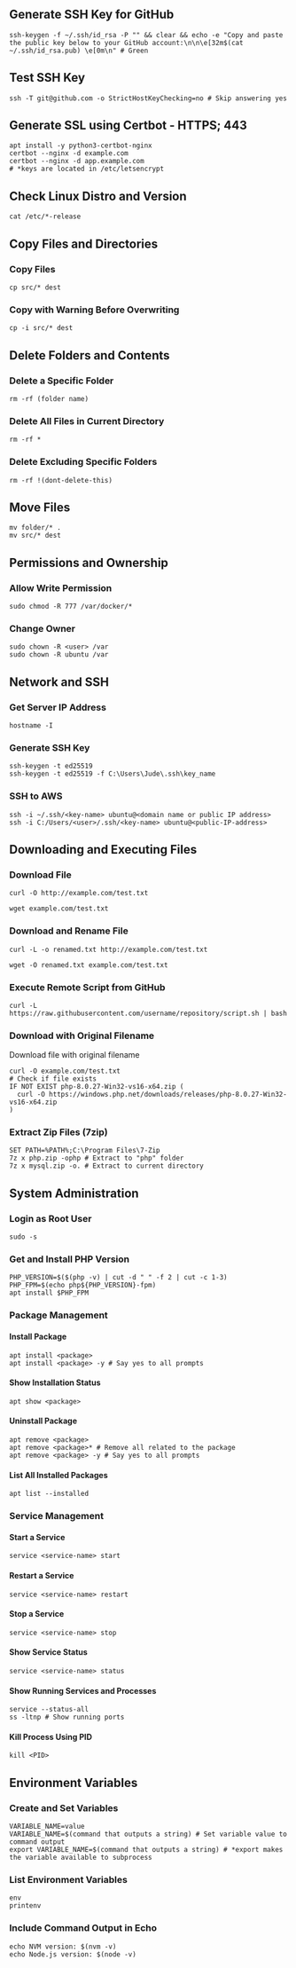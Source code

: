 ## Generate SSH Key for GitHub
```shellscript
ssh-keygen -f ~/.ssh/id_rsa -P "" && clear && echo -e "Copy and paste the public key below to your GitHub account:\n\n\e[32m$(cat ~/.ssh/id_rsa.pub) \e[0m\n" # Green
```

## Test SSH Key
```shellscript
ssh -T git@github.com -o StrictHostKeyChecking=no # Skip answering yes
```

## Generate SSL using Certbot - HTTPS; 443
```shellscript
apt install -y python3-certbot-nginx
certbot --nginx -d example.com
certbot --nginx -d app.example.com
# *keys are located in /etc/letsencrypt
```

## Check Linux Distro and Version
```shellscript
cat /etc/*-release
```

## Copy Files and Directories
### Copy Files
```shellscript
cp src/* dest
```

### Copy with Warning Before Overwriting
```shellscript
cp -i src/* dest
```

## Delete Folders and Contents
### Delete a Specific Folder
```shellscript
rm -rf (folder name)
```

### Delete All Files in Current Directory
```shellscript
rm -rf *
```

### Delete Excluding Specific Folders
```shellscript
rm -rf !(dont-delete-this)
```

## Move Files
```shellscript
mv folder/* .
mv src/* dest
```

## Permissions and Ownership
### Allow Write Permission
```shellscript
sudo chmod -R 777 /var/docker/*
```

### Change Owner
```shellscript
sudo chown -R <user> /var
sudo chown -R ubuntu /var
```

## Network and SSH
### Get Server IP Address
```shellscript
hostname -I
```

### Generate SSH Key
```shellscript
ssh-keygen -t ed25519
ssh-keygen -t ed25519 -f C:\Users\Jude\.ssh\key_name
```

### SSH to AWS
```shellscript
ssh -i ~/.ssh/<key-name> ubuntu@<domain name or public IP address>
ssh -i C:/Users/<user>/.ssh/<key-name> ubuntu@<public-IP-address>
```

## Downloading and Executing Files
### Download File
```shellscript
curl -O http://example.com/test.txt

wget example.com/test.txt
```

### Download and Rename File
```shellscript
curl -L -o renamed.txt http://example.com/test.txt

wget -O renamed.txt example.com/test.txt
```

### Execute Remote Script from GitHub
```shellscript
curl -L https://raw.githubusercontent.com/username/repository/script.sh | bash
```

### Download with Original Filename
Download file with original filename
```shellscript
curl -O example.com/test.txt
# Check if file exists
IF NOT EXIST php-8.0.27-Win32-vs16-x64.zip (
  curl -O https://windows.php.net/downloads/releases/php-8.0.27-Win32-vs16-x64.zip
)
```

### Extract Zip Files (7zip)
```shellscript
SET PATH=%PATH%;C:\Program Files\7-Zip
7z x php.zip -ophp # Extract to "php" folder
7z x mysql.zip -o. # Extract to current directory
```

## System Administration
### Login as Root User
```shellscript
sudo -s
```

### Get and Install PHP Version
```shellscript
PHP_VERSION=$($(php -v) | cut -d " " -f 2 | cut -c 1-3)
PHP_FPM=$(echo php${PHP_VERSION}-fpm)
apt install $PHP_FPM
```

### Package Management
#### Install Package
```shellscript
apt install <package>
apt install <package> -y # Say yes to all prompts
```

#### Show Installation Status
```shellscript
apt show <package>
```

#### Uninstall Package
```shellscript
apt remove <package>
apt remove <package>* # Remove all related to the package
apt remove <package> -y # Say yes to all prompts
```

#### List All Installed Packages
```shellscript
apt list --installed
```

### Service Management
#### Start a Service
```shellscript
service <service-name> start
```

#### Restart a Service
```shellscript
service <service-name> restart
```

#### Stop a Service
```shellscript
service <service-name> stop
```

#### Show Service Status
```shellscript
service <service-name> status
```

#### Show Running Services and Processes
```shellscript
service --status-all
ss -ltnp # Show running ports
```

#### Kill Process Using PID
```shellscript
kill <PID>
```

## Environment Variables
### Create and Set Variables
```shellscript
VARIABLE_NAME=value
VARIABLE_NAME=$(command that outputs a string) # Set variable value to command output
export VARIABLE_NAME=$(command that outputs a string) # *export makes the variable available to subprocess
```

### List Environment Variables
```shellscript
env
printenv
```

### Include Command Output in Echo
```shellscript
echo NVM version: $(nvm -v)
echo Node.js version: $(node -v)
```
